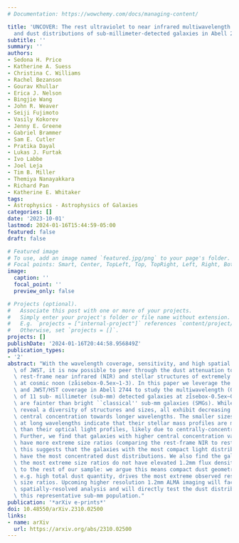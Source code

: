 ```yaml
---
# Documentation: https://wowchemy.com/docs/managing-content/

title: 'UNCOVER: The rest ultraviolet to near infrared multiwavelength structures
  and dust distributions of sub-millimeter-detected galaxies in Abell 2744'
subtitle: ''
summary: ''
authors:
- Sedona H. Price
- Katherine A. Suess
- Christina C. Williams
- Rachel Bezanson
- Gourav Khullar
- Erica J. Nelson
- Bingjie Wang
- John R. Weaver
- Seiji Fujimoto
- Vasily Kokorev
- Jenny E. Greene
- Gabriel Brammer
- Sam E. Cutler
- Pratika Dayal
- Lukas J. Furtak
- Ivo Labbe
- Joel Leja
- Tim B. Miller
- Themiya Nanayakkara
- Richard Pan
- Katherine E. Whitaker
tags:
- Astrophysics - Astrophysics of Galaxies
categories: []
date: '2023-10-01'
lastmod: 2024-01-16T15:44:59-05:00
featured: false
draft: false

# Featured image
# To use, add an image named `featured.jpg/png` to your page's folder.
# Focal points: Smart, Center, TopLeft, Top, TopRight, Left, Right, BottomLeft, Bottom, BottomRight.
image:
  caption: ''
  focal_point: ''
  preview_only: false

# Projects (optional).
#   Associate this post with one or more of your projects.
#   Simply enter your project's folder or file name without extension.
#   E.g. `projects = ["internal-project"]` references `content/project/deep-learning/index.md`.
#   Otherwise, set `projects = []`.
projects: []
publishDate: '2024-01-16T20:44:58.956849Z'
publication_types:
- '2'
abstract: "With the wavelength coverage, sensitivity, and high spatial resolution\
  \ of JWST, it is now possible to peer through the dust attenuation to probe the\
  \ rest-frame near infrared (NIR) and stellar structures of extremely dusty galaxies\
  \ at cosmic noon (zåisebox-0.5ex~1-3). In this paper we leverage the combined ALMA\
  \ and JWST/HST coverage in Abell 2744 to study the multiwavelength (0.5-4.4um) structures\
  \ of 11 sub- millimeter (sub-mm) detected galaxies at zi̊sebox-0.5ex~0.9-3.5 that\
  \ are fainter than bright ``classical'' sub-mm galaxies (SMGs). While these objects\
  \ reveal a diversity of structures and sizes, all exhibit decreasing sizes and increasing\
  \ central concentration towards longer wavelengths. The smaller sizes of these objects\
  \ at long wavelengths indicate that their stellar mass profiles are more compact\
  \ than their optical light profiles, likely due to centrally-concentrated dust obscuration.\
  \ Further, we find that galaxies with higher central concentration values tend to\
  \ have more extreme size ratios (comparing the rest-frame NIR to rest- frame optical);\
  \ this suggests that the galaxies with the most compact light distributions also\
  \ have the most concentrated dust distributions. We also find the galaxies with\
  \ the most extreme size ratios do not have elevated 1.2mm flux densities compared\
  \ to the rest of our sample: we argue this means compact dust geometry, rather than\
  \ e.g. high total dust quantity, drives the most extreme observed rest-frame NIR-to-optical\
  \ size ratios. Upcoming higher resolution 1.2mm ALMA imaging will facilitate joint\
  \ spatially-resolved analysis and will directly test the dust distributions within\
  \ this representative sub-mm population."
publication: '*arXiv e-prints*'
doi: 10.48550/arXiv.2310.02500
links:
- name: arXiv
  url: https://arxiv.org/abs/2310.02500
---
```

